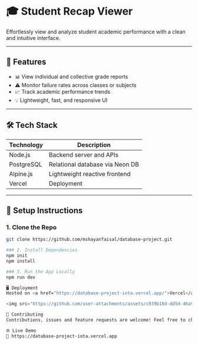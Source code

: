 # 🎓 Student Recap Viewer

Effortlessly view and analyze student academic performance with a clean and intuitive interface.

---

## 🚀 Features

- 📊 View individual and collective grade reports
- ⚠️ Monitor failure rates across classes or subjects
- 📈 Track academic performance trends
- 💡 Lightweight, fast, and responsive UI

---

## 🛠 Tech Stack

| Technology     | Description                      |
|----------------|----------------------------------|
| Node.js        | Backend server and APIs          |
| PostgreSQL     | Relational database via Neon DB  |
| Alpine.js      | Lightweight reactive frontend    |
| Vercel         | Deployment              |

---

## 🔧 Setup Instructions

### 1. Clone the Repo

```bash
git clone https://github.com/mshayanfaisal/database-project.git

### 2. Install Dependencies
npm init
npm install

### 3. Run the App Locally
npm run dev

🖥️ Deployment
Hosted on <a href="https://database-project-iota.vercel.app/">Vercel</a>

<img src="https://github.com/user-attachments/assets/c939b16d-dd5d-46a9-9b8c-a48ec3e7e187" width="600" alt="Screenshot 1" /> <br/> <img src="https://github.com/user-attachments/assets/3dc56b49-df2b-47de-93f1-f010b34b9e60" width="600" alt="Screenshot 2" /> <br/> <img src="https://github.com/user-attachments/assets/a94c4d1a-7309-4c09-9027-e35574e37f62" width="600" alt="Screenshot 3" />

🤝 Contributing
Contributions, issues and feature requests are welcome! Feel free to check issues page.

🌐 Live Demo
🔗 https://database-project-iota.vercel.app
